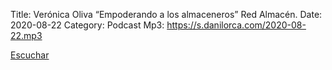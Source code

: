 Title: Verónica Oliva “Empoderando a los almaceneros” Red Almacén.
Date: 2020-08-22
Category: Podcast
Mp3: https://s.danilorca.com/2020-08-22.mp3

<a href="https://s.danilorca.com/2020-08-22.mp3" type="audio/mpeg">
Escuchar
</a>
